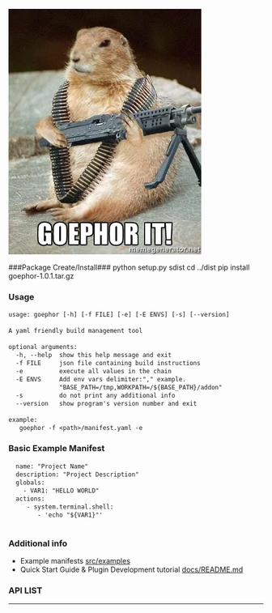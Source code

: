 ![Alt text](docs/goephorit.jpg?raw=true "goephorit")

###Package Create/Install###
    python setup.py sdist
    cd ../dist
    pip install goephor-1.0.1.tar.gz

### Usage ###

```
usage: goephor [-h] [-f FILE] [-e] [-E ENVS] [-s] [--version]

A yaml friendly build management tool

optional arguments:
  -h, --help  show this help message and exit
  -f FILE     json file containing build instructions
  -e          execute all values in the chain
  -E ENVS     Add env vars delimiter:"," example.
              "BASE_PATH=/tmp,WORKPATH=/${BASE_PATH}/addon"
  -s          do not print any additional info
  --version   show program's version number and exit

example: 
   goephor -f <path>/manifest.yaml -e
```
### Basic Example Manifest ###
```
  name: "Project Name"
  description: "Project Description"
  globals:
    - VAR1: "HELLO WORLD"
  actions:
     - system.terminal.shell:
        - 'echo "${VAR1}"'
     
```

### Additional info ###
- Example manifests [src/examples](./src/examples)
- Quick Start Guide & Plugin Development tutorial [docs/README.md](./docs/README.md)

### API LIST ###
***


